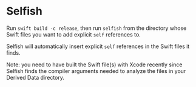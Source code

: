 # Selfish

Run `swift build -c release`, then run `selfish` from the directory whose Swift
files you want to add explicit `self` references to.

Selfish will automatically insert explicit `self` references in the Swift files
it finds.

Note: you need to have built the Swift file(s) with Xcode recently since Selfish
finds the compiler arguments needed to analyze the files in your Derived Data
directory.
